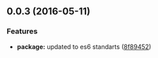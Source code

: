 <a name="0.0.3"></a>
## 0.0.3 (2016-05-11)


### Features

* **package:** updated to es6 standarts ([8f89452](https://github.com/valor-software/prismjs-loader/commit/8f89452))



